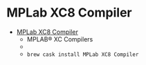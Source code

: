 # MPLab XC8 Compiler
- [MPLab XC8 Compiler](https://www.microchip.com/mplab/compilers)
  -  MPLAB® XC Compilers
  - 
  - `brew cask install MPLab XC8 Compiler`
